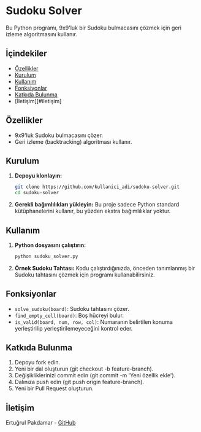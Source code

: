 # Sudoku Solver

Bu Python programı, 9x9'luk bir Sudoku bulmacasını çözmek için geri izleme algoritmasını kullanır.

## İçindekiler

- [Özellikler](#özellikler)
- [Kurulum](#kurulum)
- [Kullanım](#kullanım)
- [Fonksiyonlar](#fonksiyonlar)
- [Katkıda Bulunma](#katkıda-bulunma)
- [İletişim][#iletişim]

## Özellikler

- 9x9'luk Sudoku bulmacasını çözer.
- Geri izleme (backtracking) algoritması kullanır.

## Kurulum

1. **Depoyu klonlayın:**
    ```sh
    git clone https://github.com/kullanici_adi/sudoku-solver.git
    cd sudoku-solver
    ```

2. **Gerekli bağımlılıkları yükleyin:**
    Bu proje sadece Python standard kütüphanelerini kullanır, bu yüzden ekstra bağımlılıklar yoktur.

## Kullanım

1. **Python dosyasını çalıştırın:**
    ```sh
    python sudoku_solver.py
    ```

2. **Örnek Sudoku Tahtası:**
    Kodu çalıştırdığınızda, önceden tanımlanmış bir Sudoku tahtasını çözmek için programı kullanabilirsiniz.

## Fonksiyonlar

- `solve_sudoku(board)`: Sudoku tahtasını çözer.
- `find_empty_cell(board)`: Boş hücreyi bulur.
- `is_valid(board, num, row, col)`: Numaranın belirtilen konuma yerleştirilip yerleştirilemeyeceğini kontrol eder.

## Katkıda Bulunma

1. Depoyu fork edin.
2. Yeni bir dal oluşturun (git checkout -b feature-branch).
3. Değişikliklerinizi commit edin (git commit -m 'Yeni özellik ekle').
4. Dalınıza push edin (git push origin feature-branch).
5. Yeni bir Pull Request oluşturun.

## İletişim

Ertuğrul Pakdamar - [GitHub](https://github.com/Ertugrul-Pakdamar)
